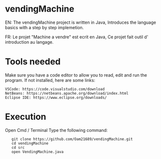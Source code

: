 # vendingMachine

EN: The vendingMachine project is written in Java,
Introduces the language basics with a step by step implemetion.

FR: Le projet "Machine a vendre" est ecrit en Java,
Ce projet fait outil d' introduction au langage.

# Tools needed

Make sure you have a code editor to allow you to read, edit and run the program.
If not installed, here are some links:

    VSCode: https://code.visualstudio.com/download
    NetBeans: https://netbeans.apache.org/download/index.html
    Eclipse IDE: https://www.eclipse.org/downloads/

# Execution

Open Cmd / Terminal
Type the following command:
  
       git clone https://github.com/Oam21689/vendingMachine.git
       cd vendingMachine
       cd src
       open VendingMachine.java

